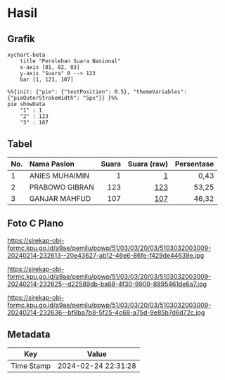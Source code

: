 # Hasil

## Grafik

```mermaid
xychart-beta
    title "Perolehan Suara Nasional"
    x-axis [01, 02, 03]
    y-axis "Suara" 0 --> 123
    bar [1, 123, 107]
```

```mermaid
%%{init: {"pie": {"textPosition": 0.5}, "themeVariables": {"pieOuterStrokeWidth": "5px"}} }%%
pie showData
    "1" : 1
    "2" : 123
    "3" : 107
```

## Tabel

| No. | Nama Paslon    | Suara | Suara (raw) | Persentase |
|:--- |:-------------- | -----:| -----------:| ----------:|
| 1   | ANIES MUHAIMIN | 1     | [1][p-1]    | 0,43       |
| 2   | PRABOWO GIBRAN | 123   | [123][p-2]  | 53,25      |
| 3   | GANJAR MAHFUD  | 107   | [107][p-3]  | 46,32      |


[p-1]: https://github.com/gigit-pemilu/pemilu-2024/blob/main/pilpres/hitung-suara/sub/51-bali/sub/03-badung/sub/03-abiansemal/sub/2003-sibanggede/sub/009-tps/sub/paslon-1.txt
[p-2]: https://github.com/gigit-pemilu/pemilu-2024/blob/main/pilpres/hitung-suara/sub/51-bali/sub/03-badung/sub/03-abiansemal/sub/2003-sibanggede/sub/009-tps/sub/paslon-2.txt
[p-3]: https://github.com/gigit-pemilu/pemilu-2024/blob/main/pilpres/hitung-suara/sub/51-bali/sub/03-badung/sub/03-abiansemal/sub/2003-sibanggede/sub/009-tps/sub/paslon-3.txt

## Foto C Plano

https://sirekap-obj-formc.kpu.go.id/a9ae/pemilu/ppwp/51/03/03/20/03/5103032003009-20240214-232613--20e43627-ab12-46e6-86fe-f429de44639e.jpg

https://sirekap-obj-formc.kpu.go.id/a9ae/pemilu/ppwp/51/03/03/20/03/5103032003009-20240214-232625--d22589db-ba68-4f30-9909-8895461de6a7.jpg

https://sirekap-obj-formc.kpu.go.id/a9ae/pemilu/ppwp/51/03/03/20/03/5103032003009-20240214-232636--bf8ba7b8-5f25-4c68-a75d-9e85b7d6d72c.jpg


## Metadata

| Key        | Value               |
| ---------- | ------------------- |
| Time Stamp | 2024-02-24 22:31:28 |



